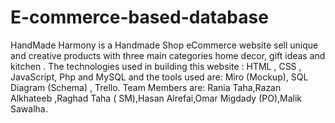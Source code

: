 # E-commerce-based-database
HandMade Harmony is a Handmade Shop eCommerce website sell  unique and creative products with three main categories  home decor, gift ideas and kitchen . The technologies used in building this website : HTML , CSS , JavaScript, Php and MySQL and the tools used are: Miro (Mockup), SQL Diagram (Schema) , Trello.
Team Members are: Rania Taha,Razan Alkhateeb ,Raghad Taha ( SM),Hasan Alrefai,Omar Migdady (PO),Malik Sawalha.
